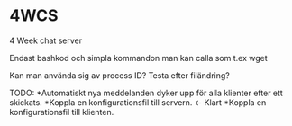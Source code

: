 # 4WCS
4 Week chat server

Endast bashkod och simpla kommandon man kan calla som t.ex wget

Kan man använda sig av process ID?
Testa efter filändring?

TODO:
*Automatiskt nya meddelanden dyker upp för alla klienter efter ett skickats.
*Koppla en konfigurationsfil till servern. <- Klart
*Koppla en konfigurationsfil till klienten.
